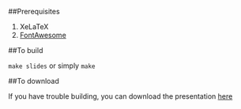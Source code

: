 ##Prerequisites

1. XeLaTeX
2. [FontAwesome](http://fortawesome.github.io/Font-Awesome/)

##To build

`make slides` or simply `make`

##To download

If you have trouble building, you can download the presentation [here](https://www.dropbox.com/s/u88f9ijjx5lpafx/slides.pdf?dl=0)
